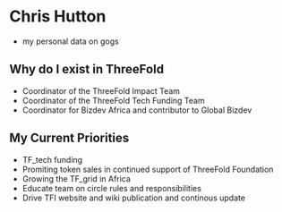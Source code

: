 
# Chris Hutton

- my personal data on gogs

## Why do I exist in ThreeFold
- Coordinator of the ThreeFold Impact Team
- Coordinator of the ThreeFold Tech Funding Team
- Coordinator for Bizdev Africa and contributor to Global Bizdev

## My Current Priorities
- TF_tech funding
- Promiting token sales in continued support of ThreeFold Foundation
- Growing the TF_grid in Africa 
- Educate team on circle rules and responsibilities
- Drive TFI website and wiki publication and continous update
